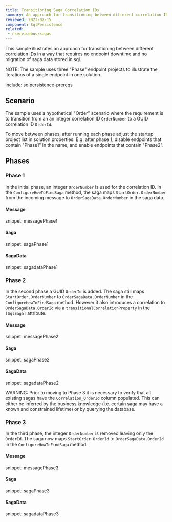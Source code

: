 ```yaml
---
title: Transitioning Saga Correlation IDs
summary: An approach for transitioning between different correlation IDs with no downtime
reviewed: 2023-02-15
component: SqlPersistence
related:
 - nservicebus/sagas
---
```


This sample illustrates an approach for transitioning between different [correlation IDs](/persistence/sql/saga.md#correlation-ids) in a way that requires no endpoint downtime and no migration of saga data stored in sql.

NOTE: The sample uses three "Phase" endpoint projects to illustrate the iterations of a single endpoint in one solution.

include: sqlpersistence-prereqs

## Scenario

The sample uses a hypothetical "Order" scenario where the requirement is to transition from an an integer correlation ID `OrderNumber` to a GUID correlation ID `OrderId`.

To move between phases, after running each phase adjust the startup project list in solution properties. E.g. after phase 1, disable endpoints that contain "Phase1" in the name, and enable endpoints that contain "Phase2".

## Phases

### Phase 1

In the initial phase, an integer `OrderNumber` is used for the correlation ID. In the `ConfigureHowToFindSaga` method, the saga maps `StartOrder.OrderNumber` from the incoming message to `OrderSagaData.OrderNumber` in the saga data.

#### Message

snippet: messagePhase1

#### Saga

snippet: sagaPhase1

#### SagaData

snippet: sagadataPhase1

### Phase 2

In the second phase a GUID `OrderId` is added. The saga still maps `StartOrder.OrderNumber` to `OrderSagaData.OrderNumber` in the `ConfigureHowToFindSaga` method. However it also introduces a correlation to `OrderSagaData.OrderId` via a `transitionalCorrelationProperty` in the `[SqlSaga]` attribute.

#### Message

snippet: messagePhase2

#### Saga

snippet: sagaPhase2

#### SagaData

snippet: sagadataPhase2

WARNING: Prior to moving to Phase 3 it is necessary to verify that all existing sagas have the `Correlation_OrderId` column populated. This can either be inferred by the business knowledge (i.e. certain saga may have a known and constrained lifetime) or by querying the database.

### Phase 3

In the third phase, the integer `OrderNumber` is removed leaving only the `OrderId`. The saga now maps `StartOrder.OrderId` to `OrderSagaData.OrderId` in the `ConfigureHowToFindSaga` method.

#### Message

snippet: messagePhase3

#### Saga

snippet: sagaPhase3

#### SagaData

snippet: sagadataPhase3
